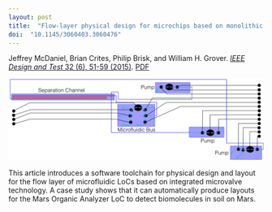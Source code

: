 ```yaml
---
layout: post
title:  "Flow-layer physical design for microchips based on monolithic membrane valves"
doi:  "10.1145/3060403.3060476"
---
```


Jeffrey McDaniel, Brian Crites, Philip Brisk, and William H. Grover.  [*IEEE Design and Test* 32 (6), 51-59 (2015)](http://ieeexplore.ieee.org/document/7294668/).  [PDF](/assets/flow-layer-design.pdf)

<img src="/assets/flow-layer-design.png">

This article introduces a software toolchain for physical design and layout for the flow layer of microfluidic LoCs based on integrated microvalve technology. A case study shows that it can automatically produce layouts for the Mars Organic Analyzer LoC to detect biomolecules in soil on Mars.
